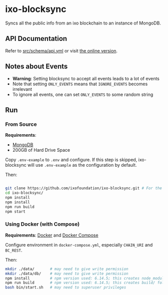 # ixo-blocksync
Syncs all the public info from an ixo blockchain to an instance of MongoDB.

## API Documentation
Refer to [src/schema/api.yml](src/schema/api.yml) or visit [the online version](https://app.swaggerhub.com/apis-docs/drshaun/ixo/0.2.3).

## Notes about Events
- **Warning**: Setting blocksync to accept all events leads to a lot of events
- Note that setting `ONLY_EVENTS` means that `IGNORE_EVENTS` becomes irrelevant
- To ignore all events, one can set `ONLY_EVENTS` to some random string

## Run

### From Source
**Requirements**: 

- [MongoDB](https://docs.mongodb.com/manual/installation/)
- 200GB of Hard Drive Space
 

Copy `.env-example` to `.env` and configure. If this step is skipped, ixo-blocksync will use `.env-example` as the configuration by default.

Then:
```bash

git clone https://github.com/ixofoundation/ixo-blocksync.git # For the latest stable build
cd ixo-blocksync/
npm install
npm install
npm run build
npm start
```

### Using Docker (with Compose)
**Requirements**: [Docker](https://docs.docker.com/engine/install/) and [Docker Compose](https://docs.docker.com/compose/install/)

Configure environment in `docker-compose.yml`, especially `CHAIN_URI` and `BC_REST`.

Then:
```bash
mkdir ./data/       # may need to give write permission
mkdir ./data/db/    # may need to give write permission
npm install         # npm version used: 6.14.5; this creates node_modules/ folder
npm run build       # npm version used: 6.14.5; this creates build/ folder
bash bin/start.sh   # may need to superuser privileges
```
